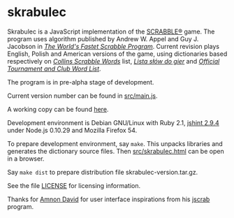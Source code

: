 skrabulec
=========

Skrabulec is a JavaScript implementation of the
[SCRABBLE®](http://www.scrabble.com/) game. The program uses algorithm
published by Andrew W. Appel and Guy J. Jacobson in
[_The World's Fastet Scrabble Program_](doc/appeljac.pdf). Current
revision plays English, Polish and American versions of the game,
using dictionaries based respectively on
[_Collins Scrabble Words_](https://en.wikipedia.org/wiki/Collins_Scrabble_Words)
list, [_Lista słów do gier_](https://sjp.pl/slownik/growy/) and
[_Official Tournament and Club Word List_](https://en.wikipedia.org/wiki/Official_Tournament_and_Club_Word_List).


The program is in pre-alpha stage of development.

Current version number can be found in [src/main.js](src/main.js).

A working copy can be found
[here](https://shgalus.github.io/skrabulec-0.1/skrabulec.html).

Development environment is Debian GNU/Linux with Ruby 2.1, [jshint
2.9.4](http://jshint.com/) under Node.js 0.10.29 and Mozilla Firefox
54.

To prepare development environment, say `make`. This unpacks libraries
and generates the dictionary source files. Then
[src/skrabulec.html](src/skrabulec.html) can be open in a browser.

Say `make dist` to prepare distribution file skrabulec-version.tar.gz.

See the file [LICENSE](LICENSE) for licensing information.

Thanks for [Amnon David](https://github.com/amnond) for user interface
inspirations from his [jscrab](https://github.com/amnond/jscrab)
program.
